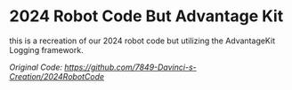 # 2024 Robot Code But Advantage Kit
this is a recreation of our 2024 robot code but utilizing the AdvantageKit Logging framework.

*Original Code: https://github.com/7849-Davinci-s-Creation/2024RobotCode*